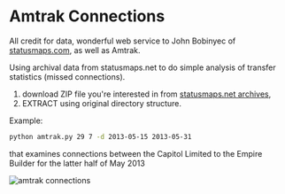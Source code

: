 # Amtrak Connections

All credit for data, wonderful web service to John Bobinyec of
[statusmaps.com](http://statusmaps.com), as well as Amtrak.

Using archival data from statusmaps.net to do simple analysis of
transfer statistics (missed connections).

1. download ZIP file you\'re interested in from [statusmaps.net
    archives](http://www.dixielandsoftware.net/Amtrak/status/StatusPages/index.html),
2. EXTRACT using original directory structure.

Example:

```sh
python amtrak.py 29 7 -d 2013-05-15 2013-05-31
```

that examines connections between the Capitol Limited to the Empire
Builder for the latter half of May 2013

![amtrak connections](./tests/7-29connect.png)
